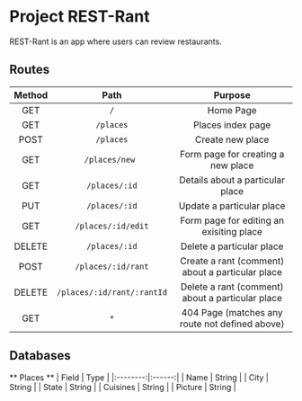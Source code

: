 # Project REST-Rant

REST-Rant is an app where users can review restaurants.

## Routes
| Method |    Path                  |          Purpose                                      |
|:------:|:------------------------:|:-----------------------------------------------------:|
|  GET   |      `/`                 |          Home Page                                    |
|  GET   |   `/places`              |          Places index page                            |
|  POST  |   `/places`              |          Create new place                             |
|  GET   |  `/places/new `          |         Form page for creating a new place            |
|  GET   |  `/places/:id`           |         Details about a particular place              |
|  PUT   |  `/places/:id`           |          Update a particular place                    |
|  GET   |  `/places/:id/edit`      |        Form page for editing an exisiting place       | 
| DELETE |  `/places/:id`           |           Delete a particular place                   |
| POST   |  `/places/:id/rant`      |    Create a rant (comment) about a particular place   |
| DELETE |`/places/:id/rant/:rantId`|    Delete a rant (comment) about a particular place   |
|  GET   |    `*`                   |   404 Page (matches any route not defined above)      |

## Databases
** Places **
| Field    | Type   |
|:--------:|:------:|
| Name     | String |
| City     | String |
| State    | String |
| Cuisines | String |
| Picture  | String |